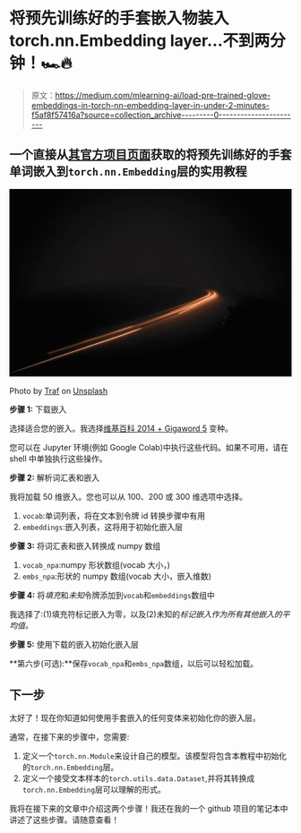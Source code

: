 # 将预先训练好的手套嵌入物装入 torch.nn.Embedding layer…不到两分钟！🏎🔥

> 原文：<https://medium.com/mlearning-ai/load-pre-trained-glove-embeddings-in-torch-nn-embedding-layer-in-under-2-minutes-f5af8f57416a?source=collection_archive---------0----------------------->

## 一个直接从[其官方项目页面](https://nlp.stanford.edu/projects/glove/)获取的将预先训练好的手套单词嵌入到`torch.nn.Embedding`层的实用教程

![](img/19895d9a062b02fa5e18309df84c22eb.png)

Photo by [Traf](https://unsplash.com/@traf?utm_source=unsplash&utm_medium=referral&utm_content=creditCopyText) on [Unsplash](https://unsplash.com/s/photos/fast?utm_source=unsplash&utm_medium=referral&utm_content=creditCopyText)

**步骤 1:** 下载嵌入

选择适合您的嵌入。我选择[维基百科 2014 + Gigaword 5](http://nlp.stanford.edu/data/glove.6B.zip) 变种。

您可以在 Jupyter 环境(例如 Google Colab)中执行这些代码。如果不可用，请在 shell 中单独执行这些操作。

**步骤 2:** 解析词汇表和嵌入

我将加载 50 维嵌入。您也可以从 100、200 或 300 维选项中选择。

1.  `vocab`:单词列表，将在文本到令牌 id 转换步骤中有用
2.  `embeddings`:嵌入列表，这将用于初始化嵌入层

**步骤 3:** 将词汇表和嵌入转换成 numpy 数组

1.  `vocab_npa`:numpy 形状数组(vocab 大小，)
2.  `embs_npa`:形状的 numpy 数组(vocab 大小，嵌入维数)

**步骤 4:** 将*填充*和*未知*令牌添加到`vocab`和`embeddings`数组中

我选择了:(1)填充符标记嵌入为零，以及(2)未知的*标记嵌入作为所有其他嵌入的平均值。*

**步骤 5:** 使用下载的嵌入初始化嵌入层

**第六步(可选):**保存`vocab_npa`和`embs_npa`数组，以后可以轻松加载。

## **下一步**

太好了！现在你知道如何使用手套嵌入的任何变体来初始化你的嵌入层。

通常，在接下来的步骤中，您需要:

1.  定义一个`torch.nn.Module`来设计自己的模型。该模型将包含本教程中初始化的`torch.nn.Embedding`层。
2.  定义一个接受文本样本的`torch.utils.data.Dataset`,并将其转换成`torch.nn.Embedding`层可以理解的形式。

我将在接下来的文章中介绍这两个步骤！我还在我的一个 github 项目的笔记本中讲述了这些步骤。请随意查看！